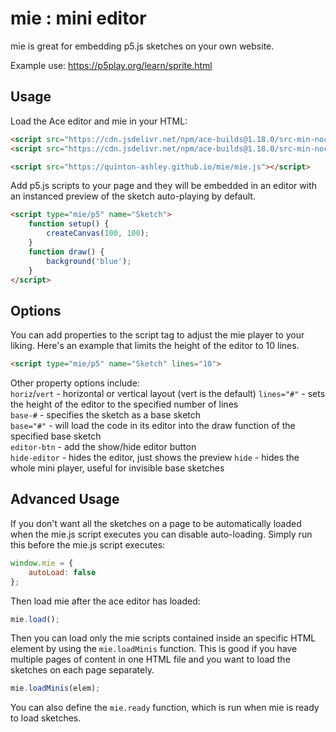 # mie : mini editor

mie is great for embedding p5.js sketches on your own website.

Example use: https://p5play.org/learn/sprite.html

## Usage

Load the Ace editor and mie in your HTML:

```html
<script src="https://cdn.jsdelivr.net/npm/ace-builds@1.18.0/src-min-noconflict/ace.min.js"></script>
<script src="https://cdn.jsdelivr.net/npm/ace-builds@1.18.0/src-min-noconflict/ext-language_tools.js"></script>

<script src="https://quinton-ashley.github.io/mie/mie.js"></script>
```

Add p5.js scripts to your page and they will be embedded in an editor with an instanced preview of the sketch auto-playing by default.

```html
<script type="mie/p5" name="Sketch">
	function setup() {
		createCanvas(100, 100);
	}
	function draw() {
		background('blue');
	}
</script>
```

## Options

You can add properties to the script tag to adjust the mie player to your liking. Here's an example that limits the height of the editor to 10 lines.

```html
<script type="mie/p5" name="Sketch" lines="10">
```

Other property options include:  
`horiz`/`vert` - horizontal or vertical layout (vert is the default)
`lines="#"` - sets the height of the editor to the specified number of lines  
`base-#` - specifies the sketch as a base sketch  
`base="#"` - will load the code in its editor into the draw function of the specified base sketch  
`editor-btn` - add the show/hide editor button  
`hide-editor` - hides the editor, just shows the preview
`hide` - hides the whole mini player, useful for invisible base sketches

## Advanced Usage

If you don't want all the sketches on a page to be automatically loaded when the mie.js script executes you can disable auto-loading. Simply run this before the mie.js script executes:

```js
window.mie = {
	autoLoad: false
};
```

Then load mie after the ace editor has loaded:

```js
mie.load();
```

Then you can load only the mie scripts contained inside an specific HTML element by using the `mie.loadMinis` function. This is good if you have multiple pages of content in one HTML file and you want to load the sketches on each page separately.

```js
mie.loadMinis(elem);
```

You can also define the `mie.ready` function, which is run when mie is ready to load sketches.
